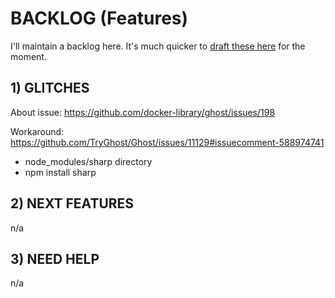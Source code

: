 # BACKLOG (Features)

I'll maintain a backlog here. It's much quicker to [draft these here](https://github.com/firepress-org/ghostfire/blob/master/BACKLOG.md) for the moment.


## 1) GLITCHES

About issue: https://github.com/docker-library/ghost/issues/198

Workaround: https://github.com/TryGhost/Ghost/issues/11129#issuecomment-588974741

- node_modules/sharp directory
- npm install sharp


## 2) NEXT FEATURES
		
n/a

## 3) NEED HELP

n/a
